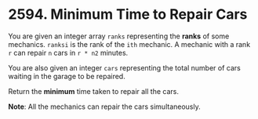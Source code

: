 # 2594. Minimum Time to Repair Cars

You are given an integer array `ranks` representing the **ranks** of some mechanics. `ranksi` is the rank of the `ith` mechanic. A mechanic with a rank `r` can repair `n` cars in `r * n2` minutes.

You are also given an integer `cars` representing the total number of cars waiting in the garage to be repaired.

Return the **minimum** time taken to repair all the cars.

**Note**: All the mechanics can repair the cars simultaneously.
